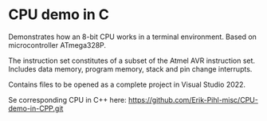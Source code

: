 # CPU demo in C
Demonstrates how an 8-bit CPU works in a terminal environment. 
Based on microcontroller ATmega328P.

The instruction set constitutes of a subset of the Atmel AVR instruction set. 
Includes data memory, program memory, stack and pin change interrupts.

Contains files to be opened as a complete project in Visual Studio 2022.

Se corresponding CPU in C++ here: 
https://github.com/Erik-Pihl-misc/CPU-demo-in-CPP.git